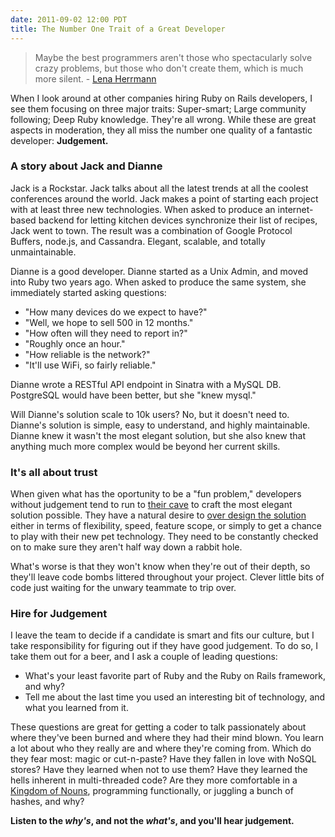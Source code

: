 ```yaml
---
date: 2011-09-02 12:00 PDT
title: The Number One Trait of a Great Developer
---
```


> Maybe the best programmers aren't those who spectacularly solve crazy problems, but those who don't create them, which is much more silent. - [Lena Herrmann](https://twitter.com/#!/kilaulena/status/111476233220530176)

When I look around at other companies hiring Ruby on Rails developers, I see them focusing on three major traits: Super-smart; Large community following; Deep Ruby knowledge.  They're all wrong.  While these are great aspects in moderation, they all miss the number one quality of a fantastic developer:  **Judgement.**

### A story about Jack and Dianne

Jack is a Rockstar.  Jack talks about all the latest trends at all the coolest conferences around the world.  Jack makes a point of starting each project with at least three new technologies.  When asked to produce an internet-based backend for letting kitchen devices synchronize their list of recipes, Jack went to town.  The result was a combination of Google Protocol Buffers, node.js, and Cassandra.  Elegant, scalable, and totally unmaintainable.  

Dianne is a good developer.  Dianne started as a Unix Admin, and moved into Ruby two years ago.  When asked to produce the same system, she immediately started asking questions:  

- "How many devices do we expect to have?"
- "Well, we hope to sell 500 in 12 months."
- "How often will they need to report in?"
- "Roughly once an hour."
- "How reliable is the network?"
- "It'll use WiFi, so fairly reliable."

Dianne wrote a RESTful API endpoint in Sinatra with a MySQL DB.  PostgreSQL would have been better, but she "knew mysql."

Will Dianne's solution scale to 10k users?  No, but it doesn't need to.  Dianne's solution is simple, easy to understand, and highly maintainable.  Dianne knew it wasn't the most elegant solution, but she also knew that anything much more complex would be beyond her current skills.

### It's all about trust

When given what has the oportunity to be a "fun problem," developers without judgement tend to run to [their cave](http://www.randsinrepose.com/archives/2006/07/10/a_nerd_in_a_cave.html) to craft the most elegant solution possible.  They have a natural desire to [over design the solution](http://www.google.com/search?client=safari&rls=en&q=architecture+astronaut+site:joelonsoftware.com&ie=UTF-8&oe=UTF-8) either in terms of flexibility, speed, feature scope, or simply to get a chance to play with their new pet technology.  They need to be constantly checked on to make sure they aren't half way down a rabbit hole.

What's worse is that they won't know when they're out of their depth, so they'll leave code bombs littered throughout your project.  Clever little bits of code just waiting for the unwary teammate to trip over.

### Hire for Judgement

I leave the team to decide if a candidate is smart and fits our culture, but I take responsibility for figuring out if they have good judgement.  To do so, I take them out for a beer, and I ask a couple of leading questions:

- What's your least favorite part of Ruby and the Ruby on Rails framework, and why?
- Tell me about the last time you used an interesting bit of technology, and what you learned from it.

These questions are great for getting a coder to talk passionately about where they've been burned and where they had their mind blown.  You learn a lot about who they really are and where they're coming from.  Which do they fear most: magic or cut-n-paste?  Have they fallen in love with NoSQL stores?  Have they learned when not to use them?   Have they learned the hells inherent in multi-threaded code?  Are they more comfortable in a [Kingdom of Nouns](http://steve-yegge.blogspot.com/2006/03/execution-in-kingdom-of-nouns.html), programming functionally, or juggling a bunch of hashes, and why?

**Listen to the *why's*, and not the *what's*, and you'll hear judgement.**
